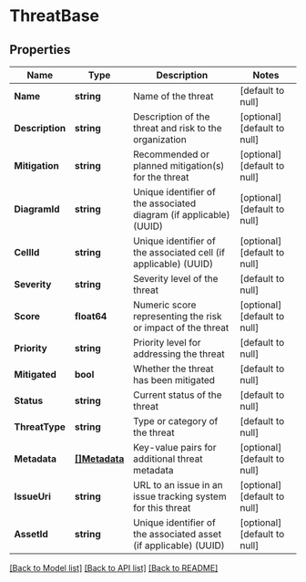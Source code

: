 # ThreatBase

## Properties
Name | Type | Description | Notes
------------ | ------------- | ------------- | -------------
**Name** | **string** | Name of the threat | [default to null]
**Description** | **string** | Description of the threat and risk to the organization | [optional] [default to null]
**Mitigation** | **string** | Recommended or planned mitigation(s) for the threat | [optional] [default to null]
**DiagramId** | **string** | Unique identifier of the associated diagram (if applicable) (UUID) | [optional] [default to null]
**CellId** | **string** | Unique identifier of the associated cell (if applicable) (UUID) | [optional] [default to null]
**Severity** | **string** | Severity level of the threat | [default to null]
**Score** | **float64** | Numeric score representing the risk or impact of the threat | [optional] [default to null]
**Priority** | **string** | Priority level for addressing the threat | [default to null]
**Mitigated** | **bool** | Whether the threat has been mitigated | [default to null]
**Status** | **string** | Current status of the threat | [default to null]
**ThreatType** | **string** | Type or category of the threat | [default to null]
**Metadata** | [**[]Metadata**](Metadata.md) | Key-value pairs for additional threat metadata | [optional] [default to null]
**IssueUri** | **string** | URL to an issue in an issue tracking system for this threat | [optional] [default to null]
**AssetId** | **string** | Unique identifier of the associated asset (if applicable) (UUID) | [optional] [default to null]

[[Back to Model list]](../README.md#documentation-for-models) [[Back to API list]](../README.md#documentation-for-api-endpoints) [[Back to README]](../README.md)

